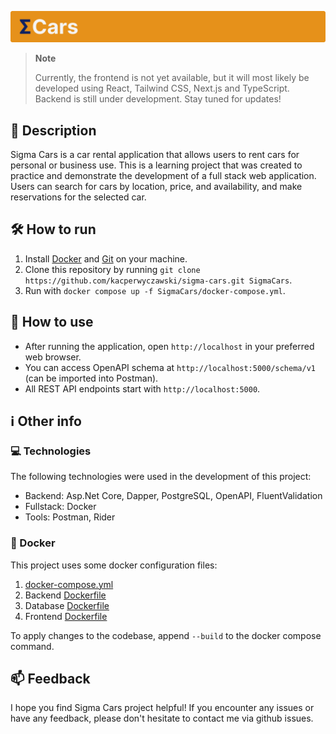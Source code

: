 ![Sigma cars](Assets/header.svg)

> **Note**
>
> Currently, the frontend is not yet available, but it will most likely be developed using React, Tailwind CSS, Next.js and TypeScript. Backend is still under development. Stay tuned for updates!

## 📝 Description

Sigma Cars is a car rental application that allows users to rent cars for personal or business use. This is a learning project that was created to practice and demonstrate the development of a full stack web application. Users can search for cars by location, price, and availability, and make reservations for the selected car.

## 🛠️ How to run

1. Install [Docker](https://www.docker.com/) and [Git](https://git-scm.com/downloads) on your machine.
2. Clone this repository by running `git clone https://github.com/kacperwyczawski/sigma-cars.git SigmaCars`.
3. Run with `docker compose up -f SigmaCars/docker-compose.yml`.

## 🚀 How to use

- After running the application, open `http://localhost` in your preferred web browser.
- You can access OpenAPI schema at `http://localhost:5000/schema/v1` (can be imported into Postman).
- All REST API endpoints start with `http://localhost:5000`.

## ℹ️ Other info

### 💻 Technologies

The following technologies were used in the development of this project:

- Backend: Asp.Net Core, Dapper, PostgreSQL, OpenAPI, FluentValidation
- Fullstack: Docker
- Tools: Postman, Rider

### 🐋 Docker

This project uses some docker configuration files:

1. [docker-compose.yml](Backend/docker-compose.yml)
2. Backend [Dockerfile](Backend/Dockerfile)
3. Database [Dockerfile](Backend/SigmaCars.Database/Dockerfile)
4. Frontend [Dockerfile](Frontend/Dockerfile)

To apply changes to the codebase, append `--build` to the docker compose command.

## 📫 Feedback

I hope you find Sigma Cars project helpful! If you encounter any issues or have any feedback, please don't hesitate to contact me via github issues.
